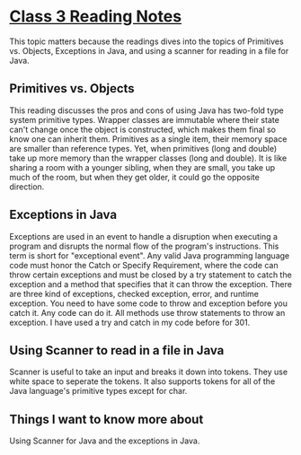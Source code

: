 # [Class 3 Reading Notes](https://github.com/snur206/reading-notes/blob/main/401/class3notes.md)

This topic matters because the readings dives into the topics of Primitives vs. Objects, Exceptions in Java, and using a scanner for reading in a file for Java. 

## Primitives vs. Objects

This reading discusses the pros and cons of using Java has two-fold type system primitive types. Wrapper classes are immutable where their state can't change once the object is constructed, which makes them final so know one can inherit them. Primitives as a single item, their memory space are smaller than reference types. Yet, when primitives (long and double) take up more memory than the wrapper classes (long and double). It is like sharing a room with a younger sibling, when they are small, you take up much of the room, but when they get older, it could go the opposite direction.   

## Exceptions in Java

Exceptions are used in an event to handle a disruption when executing a program and disrupts the normal flow of the program's instructions. This term is short for "exceptional event". Any valid Java programming language code must honor the Catch or Specify Requirement, where the code can throw certain exceptions and must be closed by a try statement to catch the exception and a method that specifies that it can throw the exception. There are three kind of exceptions, checked exception, error, and runtime exception. You need to have some code to throw and exception before you catch it. Any code can do it. All methods use throw statements to throw an exception. I have used a try and catch in my code before for 301.   

## Using Scanner to read in a file in Java

Scanner is useful to take an input and breaks it down into tokens. They use white space to seperate the tokens. It also supports tokens for all of the Java language's primitive types except for char. 

## Things I want to know more about

Using Scanner for Java and the exceptions in Java.
